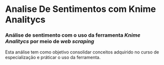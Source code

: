 # Analise De Sentimentos com Knime Analitycs

### Análise de sentimento com o uso da ferramenta ***Knime Analitycs*** por meio de ***web scraping***

Esta análise tem como objetivo consolidar conceitos adquirido no curso de especialização e práticar o uso da ferramenta.
